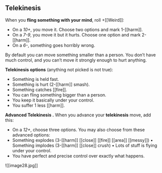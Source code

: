 ## Telekinesis

When you **fling something with your mind**, roll +[[Weird]]:

- On a *10+*, you move it. Choose two options and mark 1-[[harm]].
- On a *7-9*, you move it but it hurts. Choose one option and mark 2-[[harm]].
- On a *6-*, something goes horribly wrong.

By default you can move something smaller than a person. You don’t have much control, and you can’t move it strongly enough to hurt anything.

**Telekinesis options** (anything not picked is not true):
- Something is held fast.
- Something is hurt (2-[[harm]] smash).
- Something catches [[fire]].
- You can fling something bigger than a person.
- You keep it basically under your control.
- You suffer 1 less [[harm]].

**Advanced Telekinesis .** When you advance your **telekinesis** move, add this:
- On a *12+*, choose three options. You may also choose from these advanced options:
- Something explodes (3-[[harm]] [[close]] [[fire]] [[area]] [[messy]]) • Something implodes (3-[[harm]] [[close]] crush) • Lots of stuff is flying under your control.
- You have perfect and precise control over exactly what happens.

![[image28.jpg]]